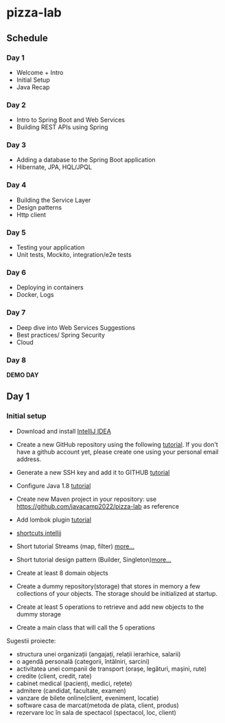 # pizza-lab

## Schedule
### Day 1
- Welcome + Intro
- Initial Setup
- Java Recap

### Day 2
- Intro to Spring Boot and Web Services
- Building REST APIs using Spring

### Day 3
- Adding a database to the Spring Boot application
- Hibernate, JPA, HQL/JPQL

### Day 4
- Building the Service Layer 
- Design patterns
- Http client

### Day 5
- Testing your application
- Unit tests, Mockito, integration/e2e tests

### Day 6
- Deploying in containers
- Docker, Logs

### Day 7

- Deep dive into Web Services Suggestions
- Best practices/ Spring Security
- Cloud

### Day 8
**DEMO DAY**




## Day 1
### Initial setup

- Download and install [IntelliJ IDEA](https://www.jetbrains.com/idea/download/#section=windows)
- Create a new GitHub repository using the following [tutorial](https://docs.github.com/en/get-started/quickstart/create-a-repo). If you don't have a github account yet, please create one using your
  personal email address.
- Generate a new SSH key and add it to GITHUB [tutorial](https://docs.github.com/en/authentication/connecting-to-github-with-ssh/adding-a-new-ssh-key-to-your-github-account)
- Configure Java 1.8 [tutorial](https://www.jetbrains.com/help/idea/sdk.html#change-module-sdk)
- Create new Maven project in your repository: use https://github.com/javacamp2022/pizza-lab as reference
- Add lombok plugin [tutorial](https://projectlombok.org/setup/intellij)
- [shortcuts intellij](https://cheatography.com/dmop/cheat-sheets/intellij-idea/)
- Short tutorial Streams (map, filter) [more...](https://www.baeldung.com/java-8-streams)
- Short tutorial design pattern (Builder, Singleton)[more...](https://sourcemaking.com/design_patterns/creational_patterns)

- Create at least 8 domain objects
- Create a dummy repository(storage) that stores in memory a few collections of your objects. The storage should be initialized at startup.
- Create at least 5 operations to retrieve and add new objects to the dummy storage
- Create a main class that will call the 5 operations

Sugestii proiecte:

- structura unei organizații (angajați, relații ierarhice, salarii)
- o agendă personală (categorii, întâlniri, sarcini)
- activitatea unei companii de transport (orașe, legături, mașini, rute)
- credite (client, credit, rate)
- cabinet medical (pacienți, medici, rețete)
- admitere (candidat, facultate, examen)
- vanzare de bilete online(client, eveniment, locatie)
- software casa de marcat(metoda de plata, client, produs)
- rezervare loc în sala de spectacol (spectacol, loc, client)